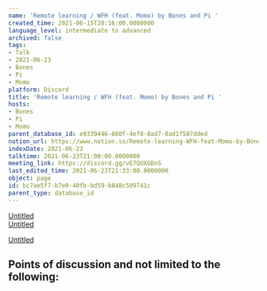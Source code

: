 ```yaml
---
name: 'Remote learning / WFH (feat. Momo) by Bones and Pi '
created_time: 2021-06-15T20:16:00.0000000
language_level: intermediate to advanced
archived: false
tags:
- Talk
- 2021-06-23
- Bones
- Pi
- Momo
platform: Discord
title: 'Remote learning / WFH (feat. Momo) by Bones and Pi '
hosts:
- Bones
- Pi
- Momo
parent_database_id: e9339446-880f-4ef0-8ad7-8ad1f507dded
notion_url: https://www.notion.so/Remote-learning-WFH-feat-Momo-by-Bones-and-Pi-bc7ae5f7b7e040fbbd59b848c509741c
indexDate: 2021-06-23
talktime: 2021-06-23T21:00:00.0000000
meeting_link: https://discord.gg/vE7QUXGDnS
last_edited_time: 2021-06-23T21:33:00.0000000
object: page
id: bc7ae5f7-b7e0-40fb-bd59-b848c509741c
parent_type: database_id
---
```


[Untitled](https://www.notion.so/23f0f26c7f1547c0b08477c0c6f1f461)   
[Untitled](https://www.notion.so/482e61b02b9c4456b2b4fe86bb7544c6)   

[Untitled](https://www.notion.so/60226399bd024bf4bf588586f8013a21)   
## Points of discussion and not limited to the following:

   
   
   
   

   


